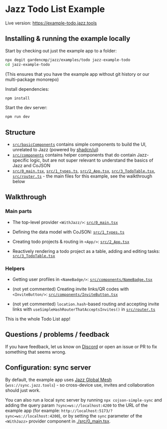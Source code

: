 # Jazz Todo List Example

Live version: https://example-todo.jazz.tools

## Installing & running the example locally

Start by checking out just the example app to a folder:

```bash
npx degit gardencmp/jazz/examples/todo jazz-example-todo
cd jazz-example-todo
```

(This ensures that you have the example app without git history or our multi-package monorepo)

Install dependencies:

```bash
npm install
```

Start the dev server:

```bash
npm run dev
```

## Structure

- [`src/basicComponents`](./src/basicComponents) contains simple components to build the UI, unrelated to Jazz (powered by [shadcn/ui](https://ui.shadcn.com))
- [`src/components`](./src/components/) contains helper components that do contain Jazz-specific logic, but are not super relevant to understand the basics of Jazz and CoJSON
- [`src/0_main.tsx`](./src/0_main.tsx), [`src/1_types.ts`](./src/1_types.ts), [`src/2_App.tsx`](./src/2_App.tsx), [`src/3_TodoTable.tsx`](./src/3_TodoTable.tsx), [`src/router.ts`](./src/router.ts) - the main files for this example, see the walkthrough below

## Walkthrough

### Main parts

- The top-level provider `<WithJazz/>`: [`src/0_main.tsx`](./src/0_main.tsx)

- Defining the data model with CoJSON: [`src/1_types.ts`](./src/1_types.ts)

- Creating todo projects & routing in `<App/>`: [`src/2_App.tsx`](./src/2_App.tsx)

- Reactively rendering a todo project as a table, adding and editing tasks: [`src/3_TodoTable.tsx`](./src/3_TodoTable.tsx)

### Helpers

- Getting user profiles in `<NameBadge/>`: [`src/components/NameBadge.tsx`](./src/components/NameBadge.tsx)

- (not yet commented) Creating invite links/QR codes with `<InviteButton/>`: [`src/components/InviteButton.tsx`](./src/components/InviteButton.tsx)

- (not yet commented) `location.hash`-based routing and accepting invite links with `useSimpleHashRouterThatAcceptsInvites()` in [`src/router.ts`](./src/router.ts)

This is the whole Todo List app!

## Questions / problems / feedback

If you have feedback, let us know on [Discord](https://discord.gg/utDMjHYg42) or open an issue or PR to fix something that seems wrong.


## Configuration: sync server

By default, the example app uses [Jazz Global Mesh](https://jazz.tools/mesh) (`wss://sync.jazz.tools`) - so cross-device use, invites and collaboration should just work.

You can also run a local sync server by running `npx cojson-simple-sync` and adding the query param `?sync=ws://localhost:4200` to the URL of the example app (for example: `http://localhost:5173/?sync=ws://localhost:4200`), or by setting the `sync` parameter of the `<WithJazz>` provider component in [./src/0_main.tsx](./src/0_main.tsx).
